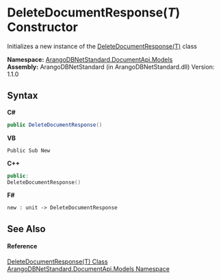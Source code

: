# DeleteDocumentResponse(*T*) Constructor 
 

Initializes a new instance of the <a href="63dfe594-1cf8-a278-65a2-a0469b8d54a3">DeleteDocumentResponse(T)</a> class

**Namespace:**&nbsp;<a href="81a73561-cfc6-64b8-9923-29f0333f4867">ArangoDBNetStandard.DocumentApi.Models</a><br />**Assembly:**&nbsp;ArangoDBNetStandard (in ArangoDBNetStandard.dll) Version: 1.1.0

## Syntax

**C#**<br />
``` C#
public DeleteDocumentResponse()
```

**VB**<br />
``` VB
Public Sub New
```

**C++**<br />
``` C++
public:
DeleteDocumentResponse()
```

**F#**<br />
``` F#
new : unit -> DeleteDocumentResponse
```


## See Also


#### Reference
<a href="63dfe594-1cf8-a278-65a2-a0469b8d54a3">DeleteDocumentResponse(T) Class</a><br /><a href="81a73561-cfc6-64b8-9923-29f0333f4867">ArangoDBNetStandard.DocumentApi.Models Namespace</a><br />